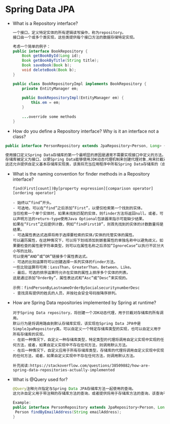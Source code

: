 # Spring Data JPA

- What is a Repository interface?

  ```java
  一个接口，定义特定实体的所有逻辑读写操作，称为repository。
  接口由一个或多个类实现，这些类提供每个接口方法的数据存储特定实现。
  
  考虑一个简单的例子：
  public interface BookRepository {       
      Book getBookById(Long id);      
      Book getBookByTitle(String title);    
      Book saveBook(Book b);          
      void deleteBook(Book b); 
  }
  
  public class BookRepositoryImpl implements BookRepository {          
      private EntityManager em;   
      
      public BookRepositoryImpl(EntityManager em) {            
          this.em = em;       
      } 
      
      ...override some methods
  }
  ```

  

- How do you define a Repository interface? Why is it an interface not a class?

```java
public interface PersonRepository extends JpaRepository<Person, Long> { }

使用接口定义Spring Data存储库的第一个最明显的原因是通常不需要实现接口中定义的方法。
存储库被定义为接口，以便Spring Data能够使用JDK动态代理机制来创建代理对象,用来拦截对存储库的调用。
这还允许提供自定义基本存储库实现类，该类将充当应用程序中所有Spring Data存储库的（自定义）基类。
```



- What is the naming convention for finder methods in a Repository interface?

  ```
  find(First[count])By[property expression][comparison operator][ordering operator]
  
  - 始终以“find”开头。
  - 可选地，可以在“find”之后添加“First”，以便仅检索第一个找到的实体。
  当仅检索一个单个实体时，如果未找到匹配的实体，则finder方法将返回null。或者，可以声明方法的return-type使用Java Optional包装器来指示可能缺少结果。
  如果在“First”之后提供计数，例如“findFirst10”，则首先找到的实体的计数数量将是结果。
  - 可选属性表达式选择将用于选择要检索的实体/实体的托管实体的属性。
  可以遍历属性，在这种情况下，可以将下划线添加到嵌套属性的单独名称中以避免歧义。如果要检查的属性是字符串类型，则可以在属性名称之后添加“IgnoreCase”以执行不区分大小写的比较。
  可以使用“AND”或“OR”链接多个属性表达式。
  - 可选的比较运算符可以创建选择一系列实体的finder方法。
  一些比较运算符可用：LessThan，GreaterThan，Between，Like。
  - 最后，可选的排序运算符允许在实体的属性上排序多个实体的列表。
  这是通过添加“OrderBy”，属性表达式和“Asc”或“Desc”来实现的。
  
  示例：findPersonByLastnameOrderBySocialsecuritynumberDesc  
  - 查找具有提供的姓氏的人员，并按社会安全号码按降序排列。
  ```

  

- How are Spring Data repositories implemented by Spring at runtime?

  ```
  对于Spring Data repository，将创建一个JDK动态代理，用于拦截对存储库的所有调用。
  默认行为是将调用路由到默认存储库实现，该实现在Spring Data JPA中是SimpleJpaRepository类。可以自定义一个特定存储库类型的实现，也可以自定义用于所有存储库的实现。
  - 在前一种情况下，自定义一种存储库类型，特定类型的代理将调用自定义实现中实现的任何方法，或者，如果自定义实现中不存在任何方法，则调用默认方法。
  - 在后一种情况下，自定义应用于所有存储库类型，存储库的代理将调用自定义实现中实现的任何方法，或者，如果自定义实现中不存在任何方法，则调用默认方法。
  
  补充阅读:https://stackoverflow.com/questions/38509882/how-are-spring-data-repositories-actually-implemented
  ```

  

- What is @Query used for?

  ```java
  @Query注释允许指定与Spring Data JPA存储库方法一起使用的查询。
  这允许自定义用于带注释的存储库方法的查询，或者提供将用于存储库方法的查询，该查询不遵循前面描述的查找器方法命名约定。
  
  Example:
  public interface PersonRepository extends JpaRepository<Person, Long> { 	    @Query("select p from Person p where p.emailAddress = ?1") 
   Person findByEmailAddress(String emailAddress); 
  }
  ```

  